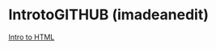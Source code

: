 # IntrotoGITHUB (imadeanedit)



<a href="C:\Users\Ben\OneDrive\INSPIRON\Documents\College Stuff\HTML\IntrotoGITHUB\intro_to_html\index.html">Intro to HTML </a>
